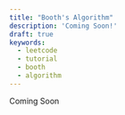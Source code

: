 ```yaml
---
title: "Booth's Algorithm"
description: 'Coming Soon!'
draft: true
keywords:
  - leetcode
  - tutorial
  - booth
  - algorithm
---
```


Coming Soon